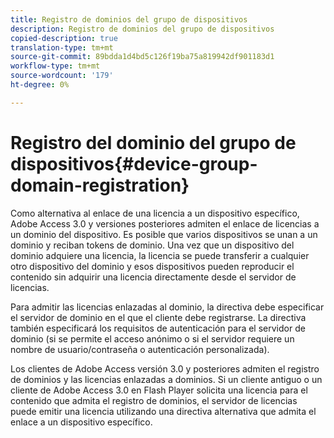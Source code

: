 ```yaml
---
title: Registro de dominios del grupo de dispositivos
description: Registro de dominios del grupo de dispositivos
copied-description: true
translation-type: tm+mt
source-git-commit: 89bdda1d4bd5c126f19ba75a819942df901183d1
workflow-type: tm+mt
source-wordcount: '179'
ht-degree: 0%

---
```



# Registro del dominio del grupo de dispositivos{#device-group-domain-registration}

Como alternativa al enlace de una licencia a un dispositivo específico, Adobe Access 3.0 y versiones posteriores admiten el enlace de licencias a un dominio del dispositivo. Es posible que varios dispositivos se unan a un dominio y reciban tokens de dominio. Una vez que un dispositivo del dominio adquiere una licencia, la licencia se puede transferir a cualquier otro dispositivo del dominio y esos dispositivos pueden reproducir el contenido sin adquirir una licencia directamente desde el servidor de licencias.

Para admitir las licencias enlazadas al dominio, la directiva debe especificar el servidor de dominio en el que el cliente debe registrarse. La directiva también especificará los requisitos de autenticación para el servidor de dominio (si se permite el acceso anónimo o si el servidor requiere un nombre de usuario/contraseña o autenticación personalizada).

Los clientes de Adobe Access versión 3.0 y posteriores admiten el registro de dominios y las licencias enlazadas a dominios. Si un cliente antiguo o un cliente de Adobe Access 3.0 en Flash Player solicita una licencia para el contenido que admita el registro de dominios, el servidor de licencias puede emitir una licencia utilizando una directiva alternativa que admita el enlace a un dispositivo específico.
